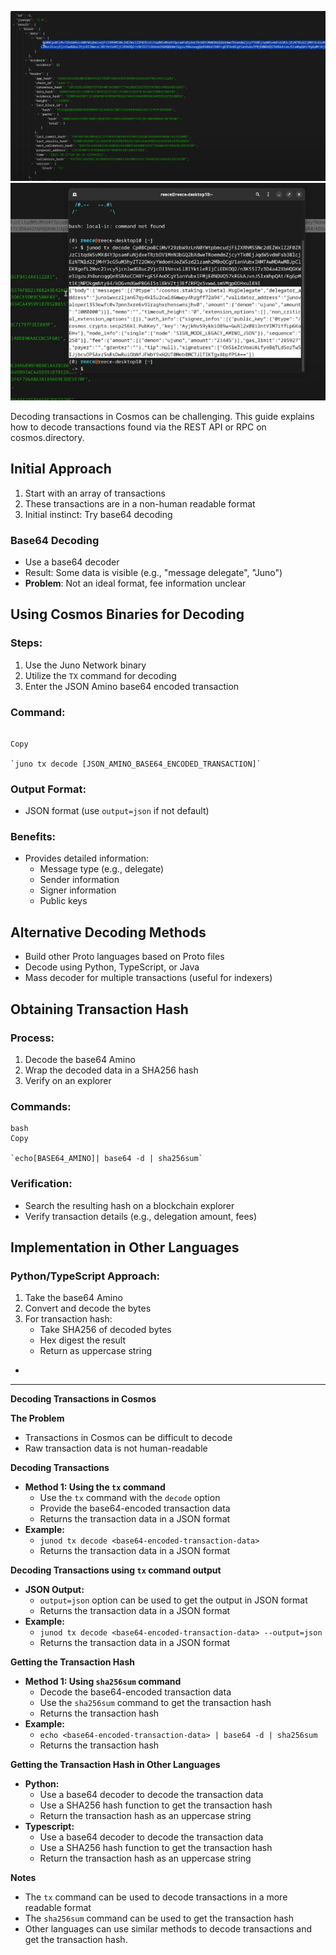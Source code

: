 ![alt text](image-6.png)
![alt text](image-7.png)

Decoding transactions in Cosmos can be challenging. This guide explains how to decode transactions found via the REST API or RPC on cosmos.directory.

Initial Approach
----------------

1.  Start with an array of transactions
2.  These transactions are in a non-human readable format
3.  Initial instinct: Try base64 decoding

### Base64 Decoding

-   Use a base64 decoder
-   Result: Some data is visible (e.g., "message delegate", "Juno")
-   **Problem**: Not an ideal format, fee information unclear

Using Cosmos Binaries for Decoding
----------------------------------

### Steps:

1.  Use the Juno Network binary
2.  Utilize the `TX` command for decoding
3.  Enter the JSON Amino base64 encoded transaction

### Command:

```

Copy

`juno tx decode [JSON_AMINO_BASE64_ENCODED_TRANSACTION]`

```

### Output Format:

-   JSON format (use `output=json` if not default)

### Benefits:

-   Provides detailed information:
    -   Message type (e.g., delegate)
    -   Sender information
    -   Signer information
    -   Public keys

Alternative Decoding Methods
----------------------------

-   Build other Proto languages based on Proto files
-   Decode using Python, TypeScript, or Java
-   Mass decoder for multiple transactions (useful for indexers)

Obtaining Transaction Hash
--------------------------

### Process:

1.  Decode the base64 Amino
2.  Wrap the decoded data in a SHA256 hash
3.  Verify on an explorer

### Commands:

```
bash
Copy

`echo[BASE64_AMINO]| base64 -d | sha256sum`

```

### Verification:

-   Search the resulting hash on a blockchain explorer
-   Verify transaction details (e.g., delegation amount, fees)

Implementation in Other Languages
---------------------------------

### Python/TypeScript Approach:

1.  Take the base64 Amino
2.  Convert and decode the bytes
3.  For transaction hash:
    -   Take SHA256 of decoded bytes
    -   Hex digest the result
    -   Return as uppercase string
-   
------------------


**Decoding Transactions in Cosmos**

**The Problem**

-   Transactions in Cosmos can be difficult to decode
-   Raw transaction data is not human-readable

**Decoding Transactions**

-   **Method 1: Using the `tx` command**
    -   Use the `tx` command with the `decode` option
    -   Provide the base64-encoded transaction data
    -   Returns the transaction data in a JSON format
-   **Example:**
    -   `junod tx decode <base64-encoded-transaction-data>`
    -   Returns the transaction data in a JSON format

**Decoding Transactions using `tx` command output**

-   **JSON Output:**
    -   `output=json` option can be used to get the output in JSON format
    -   Returns the transaction data in a JSON format
-   **Example:**
    -   `junod tx decode <base64-encoded-transaction-data> --output=json`
    -   Returns the transaction data in a JSON format

**Getting the Transaction Hash**

-   **Method 1: Using `sha256sum` command**
    -   Decode the base64-encoded transaction data
    -   Use the `sha256sum` command to get the transaction hash
    -   Returns the transaction hash
-   **Example:**
    -   `echo <base64-encoded-transaction-data> | base64 -d | sha256sum`
    -   Returns the transaction hash

**Getting the Transaction Hash in Other Languages**

-   **Python:**
    -   Use a base64 decoder to decode the transaction data
    -   Use a SHA256 hash function to get the transaction hash
    -   Return the transaction hash as an uppercase string
-   **Typescript:**
    -   Use a base64 decoder to decode the transaction data
    -   Use a SHA256 hash function to get the transaction hash
    -   Return the transaction hash as an uppercase string

**Notes**

-   The `tx` command can be used to decode transactions in a more readable format
-   The `sha256sum` command can be used to get the transaction hash
-   Other languages can use similar methods to decode transactions and get the transaction hash.